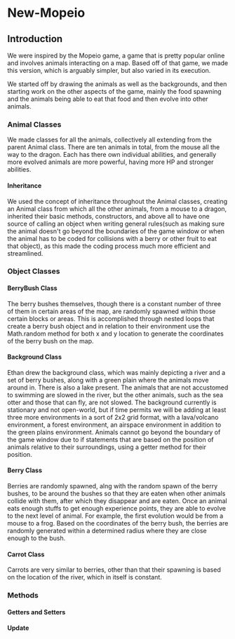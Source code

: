 # New-Mopeio

## Introduction

We were inspired by the Mopeio game, a game that is pretty popular online and involves animals interacting on a map. Based off of that game, we made this version, which 
is arguably simpler, but also varied in its execution. 

We started off by drawing the animals as well as the backgrounds, and then starting work on the other aspects of the game, mainly the food spawning and the animals being 
able to eat that food and then evolve into other animals. 

### Animal Classes

We made classes for all the animals, collectively all extending from the parent Animal class. There are ten animals in total, from the mouse all the way to the dragon. 
Each has there own individual abilities, and generally more evolved animals are more powerful, having more HP and stronger abilities. 

#### Inheritance

We used the concept of inheritance throughout the Animal classes, creating an Animal class from which all the other animals, from a mouse to a dragon, inherited their basic methods, constructors, and above all to have one source of calling an object when writing general rules(such as making sure the animal doesn't go beyond the boundaries of the game window or when the animal has to be coded for collisions with a berry or other fruit to eat that object), as this made the coding process much more efficient and streamlined. 

### Object Classes

#### BerryBush Class

The berry bushes themselves, though there is a constant number of three of them in certain areas of the map, are randomly spawned within those certain blocks or areas. 
This is accomplished through nested loops that create a berry bush object and in relation to their environment use the Math.random method for both x and y location to generate the coordinates of the berry bush on the map.

#### Background Class

Ethan drew the background class, which was mainly depicting a river and a set of berry bushes, along with a green plain where the animals move around in. There is also a lake present. The animals that are not accustomed to swimming are slowed in the river, but the other animals, such as the sea otter and those that can fly, are not slowed. The background currently is stationary and not open-world, but if time permits we will be adding at least three more environments in a sort of 2x2 grid format, with a lava/volcano environment, a forest environment, an airspace environment in addition to the green plains environment. Animals cannot go beyond the boundary of the game window due to if statements that are based on the position of animals relative to their surroundings, using a getter method for their position. 

#### Berry Class

Berries are randomly spawned, alng with the random spawn of the berry bushes, to be around the bushes so that they are eaten when other animals collide with them, after which they disappear and are eaten. Once an animal eats enough stuffs to get enough experience points, they are able to evolve to the next level of animal. For example, the first evolution would be from a mouse to a frog. Based on the coordinates of the berry bush, the berries are randomly generated within a determined radius where they are close enough to the bush. 

#### Carrot Class

Carrots are very similar to berries, other than that their spawning is based on the location of the river, which in itself is constant. 


### Methods

#### Getters and Setters

#### Update

#### 
